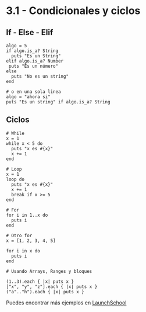 # 3.1 - Condicionales y ciclos

## If - Else - Elif

```(ruby)
algo = 5
if algo.is_a? String
  puts "Es un String"
elif algo.is_a? Number
 puts "Es un número"
else
  puts "No es un string"
end

# o en una sola linea
algo = "ahora si"
puts "Es un string" if algo.is_a? String
```

## Ciclos

```(ruby)
# While
x = 1
while x < 5 do
  puts "x es #{x}"
  x += 1
end

# Loop
x = 1
loop do
  puts "x es #{x}"
  x += 1
  break if x >= 5
end

# For
for i in 1..x do
  puts i
end

# Otro for
x = [1, 2, 3, 4, 5]

for i in x do
  puts i
end

# Usando Arrays, Ranges y bloques

(1..3).each { |x| puts x }
["x", "y", "z"].each { |x| puts x }
("a".."h").each { |x| puts x }
```

Puedes encontrar más ejemplos en
[LaunchSchool](https://launchschool.com/books/ruby/read/loops_iterators)